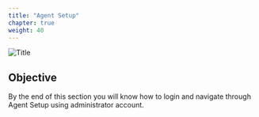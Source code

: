 ```yaml
---
title: "Agent Setup"
chapter: true
weight: 40
---
```


![Title](/images/Designer.PNG)

## Objective

By the end of this section you will know how to login and navigate through Agent Setup using administrator account.




